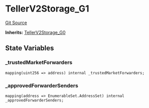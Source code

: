 # TellerV2Storage_G1
[Git Source](https://github.com/teller-protocol/teller-protocol-v2/blob/cc7fb9358a2518de7ee33e518ebac21eac498b0d/contracts/TellerV2Storage.sol)

**Inherits:**
[TellerV2Storage_G0](/contracts/TellerV2Storage.sol/abstract.TellerV2Storage_G0.md)


## State Variables
### _trustedMarketForwarders

```solidity
mapping(uint256 => address) internal _trustedMarketForwarders;
```


### _approvedForwarderSenders

```solidity
mapping(address => EnumerableSet.AddressSet) internal _approvedForwarderSenders;
```


